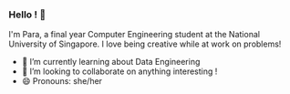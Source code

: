 ### Hello ! 👋

I'm Para, a final year Computer Engineering student at the National University of Singapore. I love being creative while at work on problems!

- 🌱 I’m currently learning about Data Engineering
- 👯 I’m looking to collaborate on anything interesting !
- 😄 Pronouns: she/her

